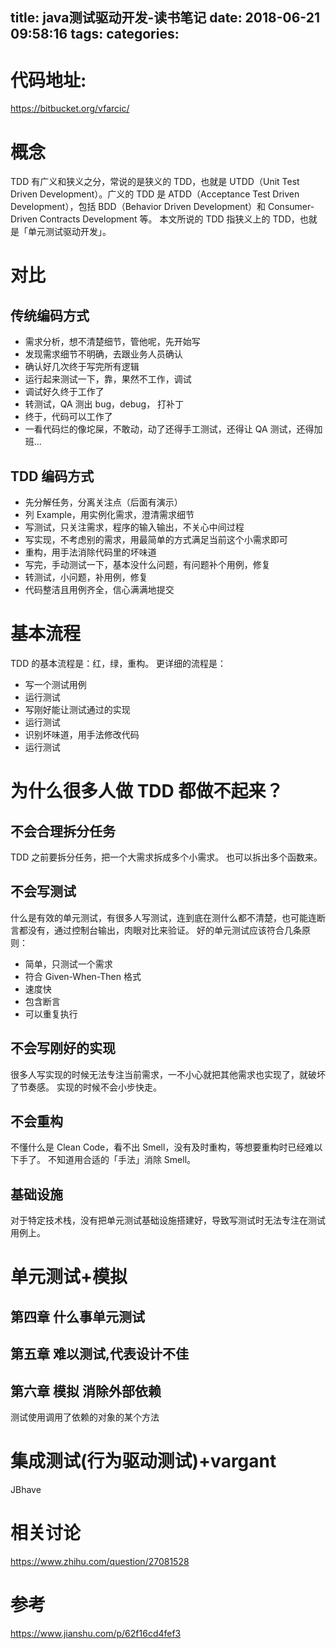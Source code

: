 title: java测试驱动开发-读书笔记
date: 2018-06-21 09:58:16
tags:
categories:
---
# 代码地址:
https://bitbucket.org/vfarcic/


# 概念
TDD 有广义和狭义之分，常说的是狭义的 TDD，也就是 UTDD（Unit Test Driven Development）。广义的 TDD 是 ATDD（Acceptance Test Driven Development），包括 BDD（Behavior Driven Development）和 Consumer-Driven Contracts Development 等。
本文所说的 TDD 指狭义上的 TDD，也就是「单元测试驱动开发」。


# 对比
## 传统编码方式

- 需求分析，想不清楚细节，管他呢，先开始写
- 发现需求细节不明确，去跟业务人员确认
- 确认好几次终于写完所有逻辑
- 运行起来测试一下，靠，果然不工作，调试
- 调试好久终于工作了
- 转测试，QA 测出 bug，debug， 打补丁
- 终于，代码可以工作了
- 一看代码烂的像坨屎，不敢动，动了还得手工测试，还得让 QA 测试，还得加班...


## TDD 编码方式

- 先分解任务，分离关注点（后面有演示）
- 列 Example，用实例化需求，澄清需求细节
- 写测试，只关注需求，程序的输入输出，不关心中间过程
- 写实现，不考虑别的需求，用最简单的方式满足当前这个小需求即可
- 重构，用手法消除代码里的坏味道
- 写完，手动测试一下，基本没什么问题，有问题补个用例，修复
- 转测试，小问题，补用例，修复
- 代码整洁且用例齐全，信心满满地提交

# 基本流程
TDD 的基本流程是：红，绿，重构。
更详细的流程是：

- 写一个测试用例
- 运行测试
- 写刚好能让测试通过的实现
- 运行测试
- 识别坏味道，用手法修改代码
- 运行测试

# 为什么很多人做 TDD 都做不起来？
## 不会合理拆分任务
TDD 之前要拆分任务，把一个大需求拆成多个小需求。
也可以拆出多个函数来。

## 不会写测试
什么是有效的单元测试，有很多人写测试，连到底在测什么都不清楚，也可能连断言都没有，通过控制台输出，肉眼对比来验证。
好的单元测试应该符合几条原则：

- 简单，只测试一个需求
- 符合 Given-When-Then 格式
- 速度快
- 包含断言
- 可以重复执行

## 不会写刚好的实现
很多人写实现的时候无法专注当前需求，一不小心就把其他需求也实现了，就破坏了节奏感。
实现的时候不会小步快走。

## 不会重构
不懂什么是 Clean Code，看不出 Smell，没有及时重构，等想要重构时已经难以下手了。
不知道用合适的「手法」消除 Smell。

## 基础设施
对于特定技术栈，没有把单元测试基础设施搭建好，导致写测试时无法专注在测试用例上。



# 单元测试+模拟
## 第四章 什么事单元测试

## 第五章 难以测试,代表设计不佳

## 第六章 模拟 消除外部依赖
测试使用调用了依赖的对象的某个方法

# 集成测试(行为驱动测试)+vargant
JBhave





# 相关讨论
https://www.zhihu.com/question/27081528

# 参考
https://www.jianshu.com/p/62f16cd4fef3


